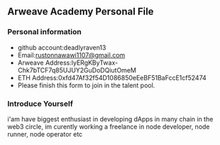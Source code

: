 ## Arweave Academy Personal File

### Personal information

- github account:deadlyraven13 
- Email:rustonnawawi1107@gmail.com 
- Arweave Address:lyERgKByTwax-Chk7bTCF7q85UJUY2GuDoDQiutOmeM 
- ETH Address:0xfd47Af32f54D1086850eEeBF51BaFccE1cf52474
- Please finish this form to join in the talent pool.

### Introduce Yourself
 i'am have biggest enthusiast in developing dApps in many chain in the web3 circle, im curently working a freelance in node developer, node runner, node operator etc
